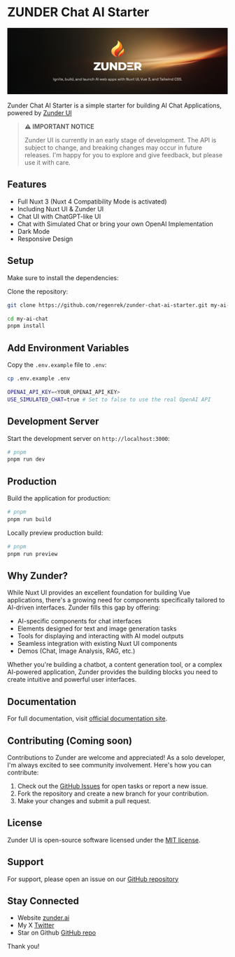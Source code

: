 # ZUNDER Chat AI Starter

[![Zunder AI Logo](/public/zunder_ai_logo_banner.png)](https://github.com/regenrek/zunder-ui)

Zunder Chat AI Starter is a simple starter for building AI Chat Applications, powered by [Zunder UI](https://github.com/regenrek/zunder-ui)

> **⚠️ IMPORTANT NOTICE**
> 
> Zunder UI is currently in an early stage of development. The API is subject to change, and breaking changes may occur in future releases.  I'm happy for you to explore and give feedback, but please use it with care.

## Features


- Full Nuxt 3 (Nuxt 4 Compatibility Mode is activated)
- Including Nuxt UI & Zunder UI
- Chat UI with ChatGPT-like UI
- Chat with Simulated Chat or bring your own OpenAI Implementation
- Dark Mode
- Responsive Design

## Setup

Make sure to install the dependencies:

Clone the repository:
```bash
git clone https://github.com/regenrek/zunder-chat-ai-starter.git my-ai-chat
```

```bash
cd my-ai-chat
pnpm install
```

## Add Environment Variables

Copy the `.env.example` file to `.env`:

```bash
cp .env.example .env
```

```bash
OPENAI_API_KEY=<YOUR_OPENAI_API_KEY>
USE_SIMULATED_CHAT=true # Set to false to use the real OpenAI API
```

## Development Server

Start the development server on `http://localhost:3000`:

```bash
# pnpm
pnpm run dev
```

## Production

Build the application for production:

```bash
# pnpm
pnpm run build
```

Locally preview production build:

```bash
# pnpm
pnpm run preview
```


## Why Zunder?

While Nuxt UI provides an excellent foundation for building Vue applications, there's a growing need for components specifically tailored to AI-driven interfaces. Zunder fills this gap by offering:

- AI-specific components for chat interfaces
- Elements designed for text and image generation tasks
- Tools for displaying and interacting with AI model outputs
- Seamless integration with existing Nuxt UI components
- Demos (Chat, Image Analysis, RAG, etc.)

Whether you're building a chatbot, a content generation tool, or a complex AI-powered application, Zunder provides the building blocks you need to create intuitive and powerful user interfaces.


## Documentation

For full documentation, visit [official documentation site](https://zunder.ai).

## Contributing (Coming soon)

Contributions to Zunder are welcome and appreciated! As a solo developer, I'm always excited to see community involvement. Here's how you can contribute:

1. Check out the [GitHub Issues](https://github.com/regenrek/zunder-ui/issues) for open tasks or report a new issue.
2. Fork the repository and create a new branch for your contribution.
3. Make your changes and submit a pull request.

## License

Zunder UI is open-source software licensed under the [MIT license](LICENSE.md).

## Support

For support, please open an issue on our [GitHub repository](https://github.com/regenrek/zunder-ui)

## Stay Connected

- Website [zunder.ai](https://zunder.ai)
- My X [Twitter](https://twitter.com/regenrek)
- Star on Github [GitHub repo](https://github.com/regenrek/zunder-ui)

Thank you!
